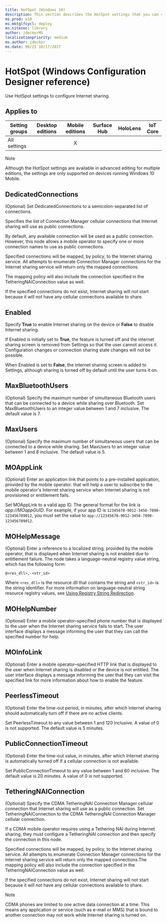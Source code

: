```yaml
---
title: HotSpot (Windows 10)
description: This section describes the HotSpot settings that you can configure in provisioning packages for Windows 10 using Windows Configuration Designer.
ms.prod: w10
ms.mktglfcycl: deploy
ms.sitesec: library
author: jdeckerMS
localizationpriority: medium
ms.author: jdecker
ms.date: 08/21 10/17/2017
---
```


# HotSpot (Windows Configuration Designer reference)

Use HotSpot settings to configure Internet sharing.

## Applies to

| Setting groups | Desktop editions | Mobile editions | Surface Hub | HoloLens | IoT Core |
| --- | :---: | :---: | :---: | :---: | :---: |
| All settings |  |  X  |  |  |  |

>[!NOTE]
>Although the HotSpot settings are available in advanced editing for multiple editions, the settings are only supported on devices running Windows 10 Mobile.

## DedicatedConnections

(Optional) Set DedicatedConnections to a semicolon-separated list of connections. 

Specifies the list of Connection Manager cellular connections that Internet sharing will use as public connections.

By default, any available connection will be used as a public connection. However, this node allows a mobile operator to specify one or more connection names to use as public connections.

Specified connections will be mapped, by policy, to the Internet sharing service. All attempts to enumerate Connection Manager connections for the Internet sharing service will return only the mapped connections.

The mapping policy will also include the connection specified in the TetheringNAIConnection value as well. 

 If the specified connections do not exist, Internet sharing will not start because it will not have any cellular connections available to share.



## Enabled

Specify **True** to enable Internet sharing on the device or **False** to disable Internet sharing.

If Enabled is initially set to **True**, the feature is turned off and the internet sharing screen is removed from Settings so that the user cannot access it. Configuration changes or connection sharing state changes will not be possible.

When Enabled is set to **False**, the internet sharing screen is added to Settings, although sharing is turned off by default until the user turns it on. 


## MaxBluetoothUsers

(Optional) Specify the maximum number of simultaneous Bluetooth users that can be connected to a device while sharing over Bluetooth. Set MaxBluetoothUsers to an integer value between 1 and 7 inclusive. The default value is 7.


## MaxUsers

(Optional) Specify the maximum number of simultaneous users that can be connected to a device while sharing. Set MaxUsers to an integer value between 1 and 8 inclusive. The default value is 5.


## MOAppLink

(Optional) Enter an application link that points to a pre-installed application, provided by the mobile operator. that will help a user to subscribe to the mobile operator's Internet sharing service when Internet sharing is not provisioned or entitlement fails.

Set MOAppLink to a valid app ID. The general format for the link is *app://MOappGUID*. For example, if your app ID is `12345678-9012-3456-7890-123456789012`, you must set the value to `app://12345678-9012-3456-7890-123456789012`. 


## MOHelpMessage

(Optional) Enter a reference to a localized string, provided by the mobile operator, that is displayed when Internet sharing is not enabled due to entitlement failure. The node takes a language-neutral registry value string, which has the following form:

```
@<res_dll>,-<str_id>
```

Where `<res_dll>` is the resource dll that contains the string and `<str_id>` is the string identifier. For more information on language-neutral string resource registry values, see [Using Registry String Redirection](https://msdn.microsoft.com/library/windows/desktop/dd374120.aspx).

## MOHelpNumber

(Optional) Enter a mobile operator–specified phone number that is displayed to the user when the Internet sharing service fails to start. The user interface displays a message informing the user that they can call the specified number for help.



## MOInfoLink

(Optional) Enter a mobile operator–specified HTTP link that is displayed to the user when Internet sharing is disabled or the device is not entitled. The user interface displays a message informing the user that they can visit the specified link for more information about how to enable the feature. 

## PeerlessTimeout

(Optional) Enter the time-out period, in minutes, after which Internet sharing should automatically turn off if there are no active clients. 

Set PeerlessTimeout to any value between 1 and 120 inclusive. A value of 0 is not supported. The default value is 5 minutes.

## PublicConnectionTimeout

(Optional) Enter the time-out value, in minutes, after which Internet sharing is automatically turned off if a cellular connection is not available.

Set PublicConnectionTimeout to any value between 1 and 60 inclusive. The default value is 20 minutes. A value of 0 is not supported.


## TetheringNAIConnection

(Optional) Specify the CDMA TetheringNAI Connection Manager cellular connection that Internet sharing will use as a public connection. Set TetheringNAIConnection to the CDMA TetheringNAI Connection Manager cellular connection.

If a CDMA mobile operator requires using a Tethering NAI during Internet sharing, they must configure a TetheringNAI connection and then specify the connection in this node.

Specified connections will be mapped, by policy, to the Internet sharing service. All attempts to enumerate Connection Manager connections for the Internet sharing service will return only the mapped connections.The mapping policy will also include the connection specified in the TetheringNAIConnection value as well. 

If the specified connections do not exist, Internet sharing will not start because it will not have any cellular connections available to share.

>[!NOTE]
>CDMA phones are limited to one active data connection at a time. This means any application or service (such as e-mail or MMS) that is bound to another connection may not work while Internet sharing is turned on.




